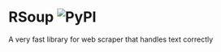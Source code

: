 # RSoup ![PyPI](https://img.shields.io/pypi/v/rsoup)

A very fast library for web scraper that handles text correctly
